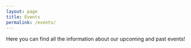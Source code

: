 ```yaml
---
layout: page
title: Events
permalink: /events/
---
```

Here you can find all the information about our upcoming and past events!
